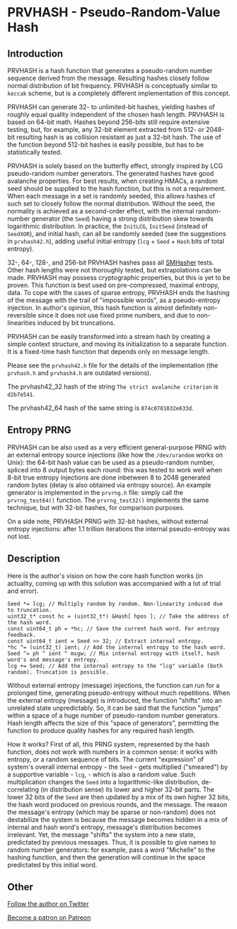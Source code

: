 # PRVHASH - Pseudo-Random-Value Hash #

## Introduction ##

PRVHASH is a hash function that generates a pseudo-random number sequence
derived from the message. Resulting hashes closely follow normal distribution
of bit frequency. PRVHASH is conceptually similar to `keccak` scheme, but is a
completely different implementation of this concept.

PRVHASH can generate 32- to unlimited-bit hashes, yielding hashes of roughly
equal quality independent of the chosen hash length. PRVHASH is based on
64-bit math. Hashes beyond 256-bits still require extensive testing, but, for
example, any 32-bit element extracted from 512- or 2048-bit resulting hash is
as collision resistant as just a 32-bit hash. The use of the function beyond
512-bit hashes is easily possible, but has to be statistically tested.

PRVHASH is solely based on the butterfly effect, strongly inspired by LCG
pseudo-random number generators. The generated hashes have good avalanche
properties. For best results, when creating HMACs, a random seed should be
supplied to the hash function, but this is not a requirement. When each
message in a set is randomly seeded, this allows hashes of such set to closely
follow the normal distribution. Without the seed, the normality is achieved as
a second-order effect, with the internal random-number generator (the `Seed`)
having a strong distribution skew towards logarithmic distribution. In
practice, the `InitLCG`, `InitSeed` (instead of `SeedXOR`), and initial hash,
can all be randomly seeded (see the suggestions in `prvhash42.h`), adding
useful initial entropy (`lcg` + `Seed` + `Hash` bits of total entropy).

32-, 64-, 128-, and 256-bit PRVHASH hashes pass all [SMHasher](https://github.com/rurban/smhasher)
tests. Other hash lengths were not thoroughly tested, but extrapolations can
be made. PRVHASH may possess cryptographic properties, but this is yet to be
proven. This function is best used on pre-compressed, maximal entropy, data.
To cope with the cases of sparse entropy, PRVHASH ends the hashing of the
message with the trail of "impossible words", as a pseudo-entropy injection.
In author's opinion, this hash function is almost definitely non-reversible
since it does not use fixed prime numbers, and due to non-linearities
induced by bit truncations.

PRVHASH can be easily transformed into a stream hash by creating a simple
context structure, and moving its initialization to a separate function. It is
a fixed-time hash function that depends only on message length.

Please see the `prvhash42.h` file for the details of the implementation (the
`prvhash.h` and `prvhash4.h` are outdated versions).

The prvhash42_32 hash of the string `The strict avalanche criterion` is
`d2b7e541`.

The prvhash42_64 hash of the same string is `074c0781032e633d`.

## Entropy PRNG ##

PRVHASH can be also used as a very efficient general-purpose PRNG with an
external entropy source injections (like how the `/dev/urandom` works on
Unix): the 64-bit hash value can be used as a pseudo-random number, spliced
into 8 output bytes each round: this was tested to work well when 8-bit true
entropy injections are done inbetween 8 to 2048 generated random bytes (delay
is also obtained via entropy source). An example generator is implemented in
the `prvrng.h` file: simply call the `prvrng_test64()` function. The
`prvrng_test32()` implements the same technique, but with 32-bit hashes, for
comparison purposes.

On a side note, PRVHASH PRNG with 32-bit hashes, without external
entropy injections: after 1.1 trillion iterations the internal pseudo-entropy
was not lost.

## Description ##

Here is the author's vision on how the core hash function works (in actuality,
coming up with this solution was accompanied with a lot of trial and error).

	Seed *= lcg; // Multiply random by random. Non-linearity induced due to truncation.
	uint32_t* const hc = (uint32_t*) &Hash[ hpos ]; // Take the address of the hash word.
	const uint64_t ph = *hc; // Save the current hash word. For entropy feedback.
	const uint64_t ient = Seed >> 32; // Extract internal entropy.
	*hc ^= (uint32_t) ient; // Add the internal entropy to the hash word.
	Seed ^= ph ^ ient ^ msgw; // Mix internal entropy with itself, hash word's and message's entropy.
	lcg += Seed; // Add the internal entropy to the "lcg" variable (both random). Truncation is possible.

Without external entropy (message) injections, the function can run for a
prolonged time, generating pseudo-entropy without much repetitions. When the
external entropy (message) is introduced, the function "shifts" into an
unrelated state unpredictably. So, it can be said that the function "jumps"
within a space of a huge number of pseudo-random number generators. Hash
length affects the size of this "space of generators", permitting the function
to produce quality hashes for any required hash length.

How it works? First of all, this PRNG system, represented by the hash
function, does not work with numbers in a common sense: it works with entropy,
or a random sequence of bits. The current "expression" of system's overall
internal entropy - the `Seed` - gets multiplied ("smeared") by a supportive
variable - `lcg`, - which is also a random value. Such multiplication changes
the `Seed` into a logarithmic-like distribution, de-correlating (in
distribution sense) its lower and higher 32-bit parts. The lower 32 bits of
the `Seed` are then updated by a mix of its own higher 32 bits, the hash word
produced on previous rounds, and the message. The reason the message's entropy
(which may be sparse or non-random) does not destabilize the system is because
the message becomes hidden in a mix of internal and hash word's entropy,
message's distribution becomes irrelevant. Yet, the message "shifts" the
system into a new state, predictated by previous messages. Thus, it is
possible to give names to random number generators: for example, pass a word
"Michelle" to the hashing function, and then the generation will continue in
the space predictated by this initial word.

## Other ##

[Follow the author on Twitter](https://twitter.com/AlekseyVaneev)

[Become a patron on Patreon](https://patreon.com/aleksey_vaneev)
